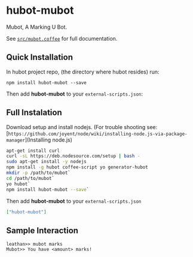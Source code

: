 # hubot-mubot

Mubot, A Marking U Bot.

See [`src/mubot.coffee`](src/mubot.coffee) for full documentation.

## Quick Installation

In hubot project repo, (the directory where hubot resides) run:

`npm install hubot-mubot --save`

Then add **hubot-mubot** to your `external-scripts.json`:

## Full Instalation

Download setup and install nodejs. (For trouble shooting see: [`https://github.com/joyent/node/wiki/installing-node.js-via-package-manager`](Installing node.js)
```bash
apt-get install curl
curl -sL https://deb.nodesource.com/setup | bash -
sudo apt-get install -y nodejs
npm install -g hubot coffee-script yo generator-hubot
mkdir -p /path/to/mubot`
cd /path/to/mubot`
yo hubot`
npm install hubot-mubot --save`
```

Then add **hubot-mubot** to your `external-scripts.json`

```json
["hubot-mubot"]
```

## Sample Interaction

```
leathan>> mubot marks
Mubot>> You have <amount> marks!
```
